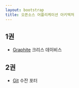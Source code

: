 ```yaml
---
layout: bootstrap
title: 오픈소스 어플리케이션 아키텍처
---
```

## 1권

* [Graphite](./graphite/) 크리스 데이비스

## 2권

* [Git](./git/) 수잔 포터
